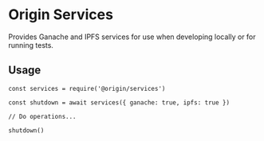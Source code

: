 # Origin Services

Provides Ganache and IPFS services for use when developing locally or for running tests.

## Usage

    const services = require('@origin/services')

    const shutdown = await services({ ganache: true, ipfs: true })

    // Do operations...

    shutdown()
